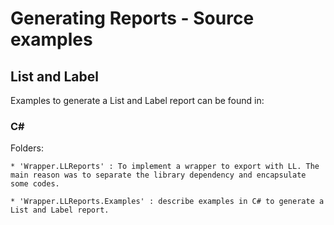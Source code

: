 # Generating Reports - Source examples #

## List and Label ## 

Examples to generate a List and Label report can be found in:

### C# ###

Folders:

    * 'Wrapper.LLReports' : To implement a wrapper to export with LL. The main reason was to separate the library dependency and encapsulate some codes.
    
    * 'Wrapper.LLReports.Examples' : describe examples in C# to generate a List and Label report.
